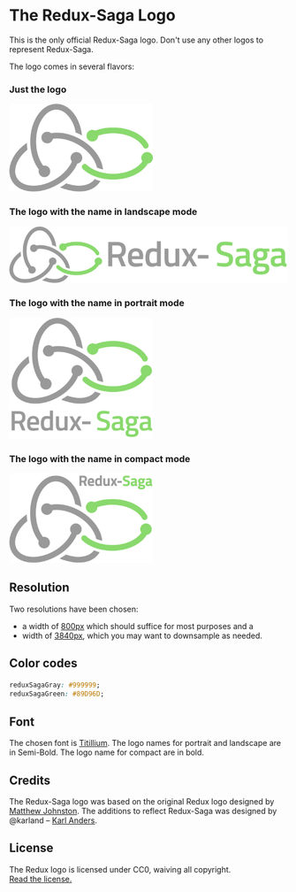 # The Redux-Saga Logo

This is the only official Redux-Saga logo. Don't use any other logos to represent Redux-Saga.

The logo comes in several flavors:

### Just the logo

<img src='0800/Redux-Saga-Logo.png' alt='Redux Logo' width='260px'>

### The logo with the name in landscape mode

<img src='0800/Redux-Saga-Logo-Landscape.png' alt='Redux Logo Landscae' width='800px'>

### The logo with the name in portrait mode

<img src='0800/Redux-Saga-Logo-Portrait.png' alt='Redux Logo Portrait' width='260px'>

### The logo with the name in compact mode

<img src='0800/Redux-Saga-Logo-Compact.png' alt='Redux Logo Compact' width='260px'>

## Resolution

Two resolutions have been chosen: 

+ a width of [800px](0800/) which should suffice for most purposes and a 
+ width of [3840px](3840/), which you may want to downsample as needed.

## Color codes

```CSS
reduxSagaGray: #999999;
reduxSagaGreen: #89D96D;
```

## Font

The chosen font is [Titillium](https://fonts.google.com/specimen/Titillium+Web). The logo names for portrait and landscape are in Semi-Bold. The logo name for compact are in bold.

## Credits

The Redux-Saga logo was based on the original Redux logo designed by [Matthew Johnston](http://thedeskofmatthew.com/). The additions to reflect Redux-Saga was designed by @karland – [Karl Anders](https://github.com/karland).


## License 

The Redux logo is licensed under CC0, waiving all copyright.  
[Read the license.](../LICENSE-logo.md)